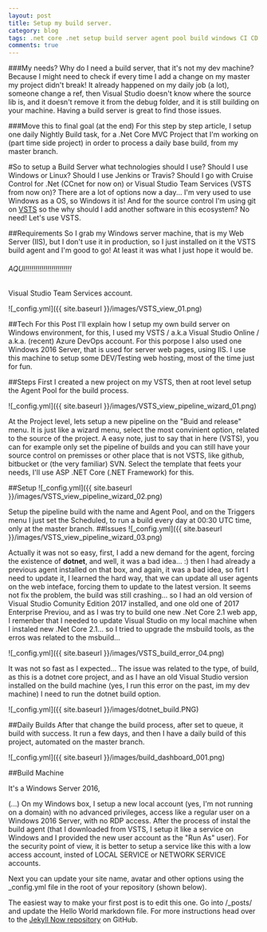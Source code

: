 ```yaml
---
layout: post
title: Setup my build server.
category: blog
tags: .net core .net setup build server agent pool build windows CI CD DevOps Azure VSTS Visual Studio Online Azure DevOps
comments: true
---
```


###My needs?
Why do I need a build server, that it's not my dev machine?
Because I might need to check if every time I add a change on my master my project didn't break! It already happened on my daily job (a lot), someone change a ref, then Visual Studio doesn't know where the source lib is, and it doesn't remove it from the debug folder, and it is still building on your machine. Having a build server is great to find those issues.

###Move this to final goal (at the end)
For this step by step article, I setup one daily Nightly Build task, for a .Net Core MVC Project that I'm working on (part time side project) in order to process a daily base build, from my master branch.


#So to setup a Build Server what technologies should I use?
Should I use Windows or Linux?
Should I use Jenkins or Travis? Should I go with Cruise Control for .Net (CCnet for now on) or Visual Studio Team Services (VSTS from now on)?
There are a lot of options now a day... I'm very used to use Windows as a OS, so Windows it is! And for the source control I'm using git on [VSTS](https://git-scm.com/book/en/v2/Appendix-A%3A-Git-in-Other-Environments-Git-in-Visual-Studio) so the why should I add another software in this ecosystem? No need! Let's use VSTS. 

##Requirements
So I grab my Windows server machine, that is my Web Server (IIS), but I don't use it in production, so I just installed on it the VSTS build agent and I'm good to go! At least it was what I just hope it would be.
###### AQUI!!!!!!!!!!!!!!!!!!!!!!!
Visual Studio Team Services account.

![_config.yml]({{ site.baseurl }}/images/VSTS_view_01.png)

##Tech
For this Post I'll explain how I setup my own build server on Windows environment, for this, I used my VSTS / a.k.a Visual Studio Online / a.k.a. (recent) Azure DevOps account. For this porpose I also used one Windows 2016 Server, that is used for server web pages, using IIS. I use this machine to setup some DEV/Testing web hosting, most of the time just for fun.



##Steps
First I created a new project on my VSTS, then at root level setup the Agent Pool for the build process.

![_config.yml]({{ site.baseurl }}/images/VSTS_view_pipeline_wizard_01.png)

At the Project level, lets setup a new pipeline on the "Buid and release" menu. It is just like a wizard menu, select the most convinient option, related to the source of the project. A easy note, just to say that in here (VSTS), you can for example only set the pipeline of builds and you can still have your source control on premisses or other place that is not VSTS, like github, bitbucket or (the very familiar) SVN.
Select the template that feets your needs, I'll use ASP .NET Core (.NET Framework) for this.

##Setup
![_config.yml]({{ site.baseurl }}/images/VSTS_view_pipeline_wizard_02.png)

Setup the pipeline build with the name and Agent Pool, and on the Triggers menu I just set the Scheduled, to run a build every day at 00:30 UTC time, only at the master branch.
##Issues
![_config.yml]({{ site.baseurl }}/images/VSTS_view_pipeline_wizard_03.png)

Actually it was not so easy, first, I add a new demand for the agent, forcing the existence of <b>dotnet</b>, and well, it was a bad idea... :) then I had already a previous agent installed on that box, and again, it was a bad idea, so firt I need to update it, I learned the hard way, that we can update all user agents on the web inteface, forcing them to update to the latest version. It seems not fix the problem, the build was still crashing... so I had an old version of Visual Studio Comunity Edition 2017 installed, and one old one of 2017 Enterprise Previou, and as I was try to build one new .Net Core 2.1 web app, I remenber that I needed to update Visual Studio on my local machine when I instaled new .Net Core 2.1... so I tried to upgrade the msbuild tools, as the erros was related to the msbuild...

![_config.yml]({{ site.baseurl }}/images/VSTS_build_error_04.png)

It was not so fast as I expected... The issue was related to the type, of build, as this is a dotnet core project, and as I have an old Visual Studio version installed on the build machine (yes, I run this error on the past, im my dev machine) I need to run the dotnet build option.

![_config.yml]({{ site.baseurl }}/images/dotnet_build.PNG)

##Daily Builds
After that change the build process, after set to queue, it build with success.
It run a few days, and then I have a daily build of this project, automated on the master branch.

![_config.yml]({{ site.baseurl }}/images/build_dashboard_001.png)


##Build Machine

It's a Windows Server 2016, 


(...)
On my Windows box, I setup a new local account (yes, I'm not running on a domain) with no advanced privileges, access like a regular user on a Windows 2016 Server, with no RDP access. After the process of instal the build agent (that I downloaded from VSTS, I setup it like a service on Windows and I provided the new user account as the "Run As" user). For the security point of view, it is better to setup a service like this with a low access account, insted of LOCAL SERVICE or NETWORK SERVICE accounts.


Next you can update your site name, avatar and other options using the _config.yml file in the root of your repository (shown below).



The easiest way to make your first post is to edit this one. Go into /_posts/ and update the Hello World markdown file. For more instructions head over to the [Jekyll Now repository](https://github.com/barryclark/jekyll-now) on GitHub.